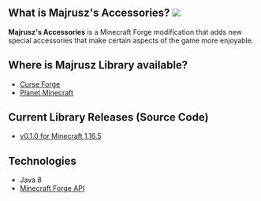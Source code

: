 ## What is Majrusz's Accessories? [![](http://cf.way2muchnoise.eu/full_majrusz-accessories_downloads.svg)](https://www.curseforge.com/minecraft/mc-mods/majrusz-library)
**Majrusz's Accessories** is a Minecraft Forge modification that adds new special
accessories that make certain aspects of the game more enjoyable.

## Where is Majrusz Library available?
- [Curse Forge](https://www.curseforge.com/minecraft/mc-mods/majrusz-accessories)
- [Planet Minecraft](https://www.planetminecraft.com/mod/majrusz-accessories/)

## Current Library Releases (Source Code)
- [v0.1.0 for Minecraft 1.16.5](https://github.com/Majrusz/MajruszAccessories/tree/1.16.5)

## Technologies
- Java 8
- [Minecraft Forge API](https://github.com/MinecraftForge/MinecraftForge)
